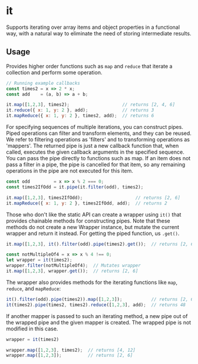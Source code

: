 # it

Supports iterating over array items and object properties in a functional way, with a natural way to eliminate the need of storing intermediate results.

## Usage

Provides higher order functions such as `map` and `reduce` that iterate a collection and perform some operation.

```javascript
// Running example callbacks
const times2 = x => 2 * x;
const add    = (a, b) => a + b;

it.map([1,2,3], times2);                    // returns [2, 4, 6]
it.reduce({ x: 1, y: 2 }, add);             // returns 3
it.mapReduce({ x: 1, y: 2 }, times2, add);  // returns 6
```

For specifying sequences of multiple iterations, you can construct pipes. Piped operations can filter and transform elements, and they can be reused. We refer to filtering operations as 'filters' and to transforming operations as 'mappers'. The returned pipe is just a new callback function that, when called, executes the given callback arguments in the specified sequence. You can pass the pipe directly to functions such as map. If an item does not pass a filter in a pipe, the pipe is cancelled for that item, so any remaining operations in the pipe are not executed for this item.
 
```javascript
const odd         = x => x % 2 === 0;
const times2IfOdd = it.pipe(it.filter(odd), times2);

it.map([1,2,3], times2IfOdd);                    // returns [2, 6]
it.mapReduce({ x: 1, y: 2 }, times2IfOdd, add);  // returns 2
```

Those who don't like the static API can create a wrapper using `it()` that provides chainable methods for constructing pipes. Note that these methods do not create a new Wrapper instance, but mutate the current wrapper and return it instead. For getting the piped function, us `.get()`.

```javascript
it.map([1,2,3], it().filter(odd).pipe(times2).get());  // returns [2, 6]

const notMultipleOf4 = x => x % 4 !== 0;
let wrapper = it(times2);
wrapper.filter(notMultipleOf4);  // Mutates wrapper
it.map([1,2,3], wrapper.get());  // returns [2, 6]
```

The wrapper also provides methods for the iterating functions like `map`, `reduce`, and `mapReduce`:

```javascript
it().filter(odd).pipe(times2)).map([1,2,3]);           // returns [2, 6]
it(times2).pipe(times2, times2).reduce([1,2,3], add);  // returns 48
```

If another mapper is passed to such an iterating method, a new pipe out of the wrapped pipe and the given mapper is created. The wrapped pipe is not modified in this case.

```javascript
wrapper = it(times2)

wrapper.map([1,2,3], times2);  // returns [4, 12]
wrapper.map([1,2,3]);          // returns [2, 6]
```
